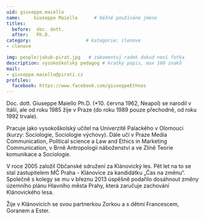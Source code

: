 ```yaml
---
uid: giuseppe.maiello
name:     Giuseppe Maiello  	# běžně používáné jméno
titles:
  before:  doc. dott.
  after:   Ph.D.
category:                    # kategorie: clenove
- clenove

img: people/jakub-pirat.jpg   # zakomentuj radek dokud není fotka
description: vysokoškolský pedagog # kratký popis, max 160 znaků
mail:
- giuseppe.maiello@pirati.cz
profiles:
  facebook: https://www.facebook.com/giuseppeEthnos
---
```


Doc. dott. Giuseppe Maiello Ph.D. (*10. června 1962, Neapol) se narodil v Itálii, ale od roku 1985 žije v Praze (do roku 1989 pouze přechodně, od roku 1992 trvale).

Pracuje jako vysokoškolský učitel na Univerzitě Palackého v Olomouci (kurzy: Sociologie, Sociologie výchovy). Dále učí v Praze Media Communication, Political science a Law and Ethics in Marketing Communication, v Brně Antropologii náboženství a ve Zlíně Teorie komunikace a Sociologie.

V roce 2005 založil Občanské sdružení za Klánovický les. Pět let na to se stal zastupitelem MČ Praha - Klánovice za kandidátku „Čas na změnu“. Společně s kolegy se mu v březnu 2013 úspěšně podařilo dosáhnout změny územního plánu Hlavního města Prahy, která zaručuje zachování Klánovického lesa.

Žije v Klánovicích se svou partnerkou Zorkou a s dětmi Francescem, Goranem a Ester.
